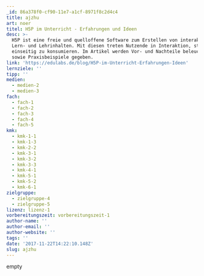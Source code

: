 ```yaml
---
_id: 86a378f0-cf90-11e7-a1cf-8971f8c2d4c4
title: ajzhu
art: noer
titel: H5P im Unterricht - Erfahrungen und Ideen
desc: >-
  H5P ist eine freie und quelloffene Software zum Erstellen von interaktiven
  Lern- und Lehrinhalten. Mit diesen treten Nutzende in Interaktion, statt sie
  einseitig zu konsumieren. Im Artikel werden Vor- und Nachteile beleuchtet
  sowie Praxisbeispiele gegeben.
link: 'https://edulabs.de/blog/H5P-im-Unterricht-Erfahrungen-Ideen'
lernziele: ''
tipp: ''
medien:
  - medien-2
  - medien-3
fach:
  - fach-1
  - fach-2
  - fach-3
  - fach-4
  - fach-5
kmk:
  - kmk-1-1
  - kmk-1-3
  - kmk-2-2
  - kmk-3-1
  - kmk-3-2
  - kmk-3-3
  - kmk-4-1
  - kmk-5-1
  - kmk-5-2
  - kmk-6-1
zielgruppe:
  - zielgruppe-4
  - zielgruppe-5
lizenz: lizenz-1
vorbereitungszeit: vorbereitungszeit-1
author-name: ''
author-email: ''
author-website: ''
tags: ''
date: '2017-11-22T14:22:10.148Z'
slug: ajzhu
---
```

empty
